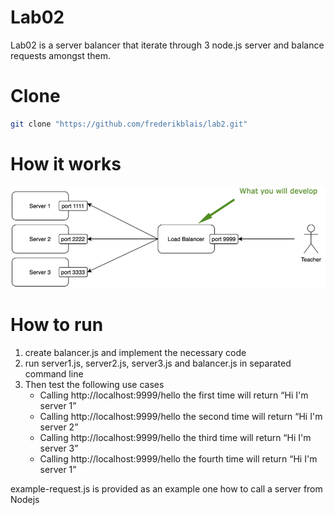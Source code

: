 # Lab02

Lab02 is a server balancer that iterate through 3 node.js server and balance requests amongst them.

# Clone

```bash
git clone "https://github.com/frederikblais/lab2.git"
```

# How it works
![ScreenShot](https://github.com/frederikblais/balancer/blob/main/git/objective.png)

# How to run

1. create balancer.js and implement the necessary code
2. run server1.js, server2.js, server3.js and balancer.js in separated command line
3. Then test the following use cases 
    * Calling http://localhost:9999/hello the first time will return “Hi I'm server 1”
    * Calling http://localhost:9999/hello the second time will return “Hi I'm server 2”
    * Calling http://localhost:9999/hello the third time will return “Hi I'm server 3”
    * Calling http://localhost:9999/hello the fourth time will return “Hi I'm server 1”

example-request.js is provided as an example one how to call a server from Nodejs

